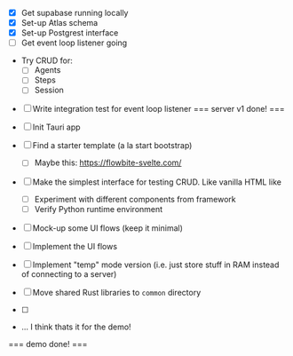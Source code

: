 - [x] Get supabase running locally
- [x] Set-up Atlas schema
- [x] Set-up Postgrest interface
- [ ] Get event loop listener going
- Try CRUD for:
    - [ ] Agents
    - [ ] Steps
    - [ ] Session
- [ ] Write integration test for event loop listener
=== server v1 done! ===

- [ ] Init Tauri app
- [ ] Find a starter template (a la start bootstrap)
    - [ ] Maybe this: https://flowbite-svelte.com/
- [ ] Make the simplest interface for testing CRUD. Like vanilla HTML like
    - [ ] Experiment with different components from framework
    - [ ] Verify Python runtime environment
- [ ] Mock-up some UI flows (keep it minimal)
- [ ] Implement the UI flows
- [ ] Implement "temp" mode version (i.e. just store stuff in RAM instead of connecting to a server)
- [ ] Move shared Rust libraries to `common` directory
- [ ] 
- ... I think thats it for the demo!

=== demo done! ===